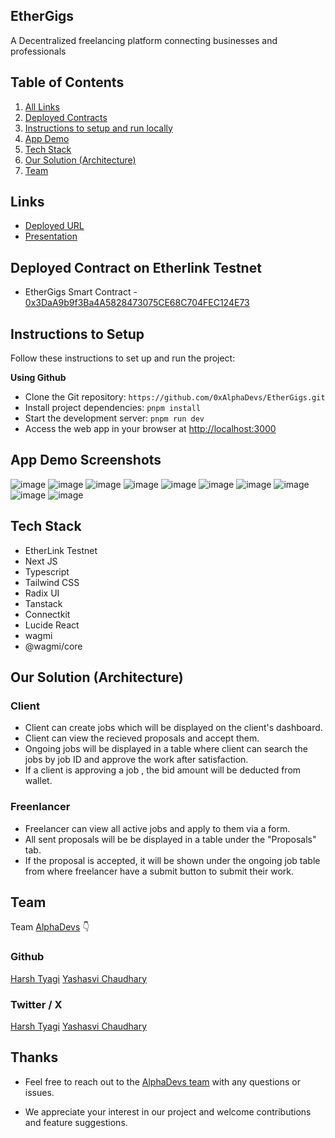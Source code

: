 ## EtherGigs

A Decentralized freelancing platform connecting businesses and professionals

## Table of Contents

1. [All Links](#links)
2. [Deployed Contracts](#deployed-contract-on-etherlink-testnet)
3. [Instructions to setup and run locally ](#instructions-to-setup)
4. [App Demo](#app-demo-screenshots)
5. [Tech Stack](#tech-stack)
6. [Our Solution (Architecture)](#our-solution-architecture)
7. [Team](#team)

## Links

- [Deployed URL](https://ethergigs.vercel.app/)
- [Presentation](https://docs.google.com/presentation/d/1rBzU0DzhDI3uueTFAOu9C4XiJ_WGqXNnWzV9XOmkw78/edit?usp=sharing)

## Deployed Contract on Etherlink Testnet

- EtherGigs Smart Contract - [0x3DaA9b9f3Ba4A5828473075CE68C704FEC124E73](https://testnet-explorer.etherlink.com/address/0x3DaA9b9f3Ba4A5828473075CE68C704FEC124E73?tab=contract)

## Instructions to Setup

Follow these instructions to set up and run the project:

**Using Github**

- Clone the Git repository: `https://github.com/0xAlphaDevs/EtherGigs.git`
- Install project dependencies: `pnpm install`
- Start the development server: `pnpm run dev`
- Access the web app in your browser at [http://localhost:3000](http://localhost:3000)

## App Demo Screenshots

![image]()
![image]()
![image]()
![image]()
![image]()
![image]()
![image]()
![image]()
![image]()
![image]()

## Tech Stack

- EtherLink Testnet
- Next JS
- Typescript
- Tailwind CSS
- Radix UI
- Tanstack
- Connectkit
- Lucide React
- wagmi
- @wagmi/core

## Our Solution (Architecture)

### Client

- Client can create jobs which will be displayed on the client's dashboard.
- Client can view the recieved proposals and accept them.
- Ongoing jobs will be displayed in a table where client can search the jobs by job ID and approve the work after satisfaction.
- If a client is approving a job , the bid amount will be deducted from wallet.

### Freenlancer

- Freelancer can view all active jobs and apply to them via a form.
- All sent proposals will be be displayed in a table under the "Proposals" tab.
- If the proposal is accepted, it will be shown under the ongoing job table from where freelancer have a submit button to submit their work.

## Team

Team [AlphaDevs](https://www.alphadevs.dev) 👇

### Github

[Harsh Tyagi](https://github.com/mr-harshtyagi)
[Yashasvi Chaudhary](https://github.com/0xyshv)

### Twitter / X

[Harsh Tyagi](https://twitter.com/0xmht)
[Yashasvi Chaudhary](https://twitter.com/0xyshv)

## Thanks

- Feel free to reach out to the [AlphaDevs team](https://www.alphadevs.dev) with any questions or issues.

- We appreciate your interest in our project and welcome contributions and feature suggestions.
